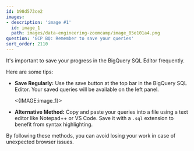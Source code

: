 ```yaml
---
id: b98d573ce2
images:
- description: 'image #1'
  id: image_1
  path: images/data-engineering-zoomcamp/image_85e101a4.png
question: 'GCP BQ: Remember to save your queries'
sort_order: 2110
---
```


It's important to save your progress in the BigQuery SQL Editor frequently.

Here are some tips:

- **Save Regularly:** Use the save button at the top bar in the BigQuery SQL Editor. Your saved queries will be available on the left panel.

  <{IMAGE:image_1}>

- **Alternative Method:** Copy and paste your queries into a file using a text editor like Notepad++ or VS Code. Save it with a `.sql` extension to benefit from syntax highlighting.

By following these methods, you can avoid losing your work in case of unexpected browser issues.